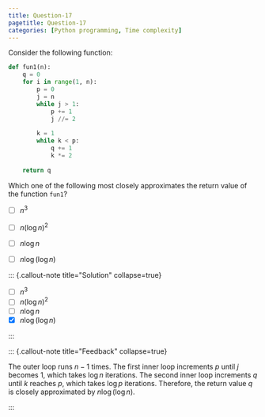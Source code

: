 ```yaml
---
title: Question-17
pagetitle: Question-17
categories: [Python programming, Time complexity]
---
```


Consider the following function:

```python
def fun1(n):
    q = 0
    for i in range(1, n):
        p = 0
        j = n
        while j > 1:
            p += 1
            j //= 2
        
        k = 1
        while k < p:
            q += 1
            k *= 2
            
    return q

```

Which one of the following most closely approximates the return value of the function `fun1`?

- [ ] $n^3$
- [ ] $n(\log n)^2$
- [ ] $n \log n$
- [ ] $n \log(\log n)$



::: {.callout-note title="Solution" collapse=true}

- [ ] $n^3$
- [ ] $n(\log n)^2$
- [ ] $n \log n$
- [x] $n \log(\log n)$

:::



::: {.callout-note title="Feedback" collapse=true}

The outer loop runs $n - 1$ times. The first inner loop increments $p$ until $j$ becomes $1$, which takes $\log n$ iterations. The second inner loop increments $q$ until $k$ reaches $p$, which takes $\log p$ iterations. Therefore, the return value $q$ is closely approximated by $n \log(\log n)$.

:::